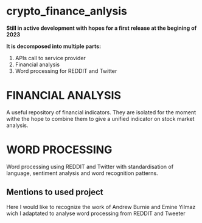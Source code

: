# crypto_finance_anlysis


**Still in active development with hopes for a first release at the begining of 2023**




__It is decomposed into multiple parts:__

1. APIs call to service provider 
2. Financial analysis 
3. Word processing for REDDIT and Twitter 


# FINANCIAL ANALYSIS
A useful repository of financial indicators. They are isolated for the moment withe the hope to combine them to give a unified indicator on stock market analysis.


# WORD PROCESSING 
Word processing using REDDIT and Twitter with standardisation of language, sentiment analysis and word recognition patterns. 



## Mentions to used project 
Here I would like to recognize the work of Andrew Burnie and Emine Yilmaz wich I adaptated to analyse word processing from REDDIT and Tweeter
